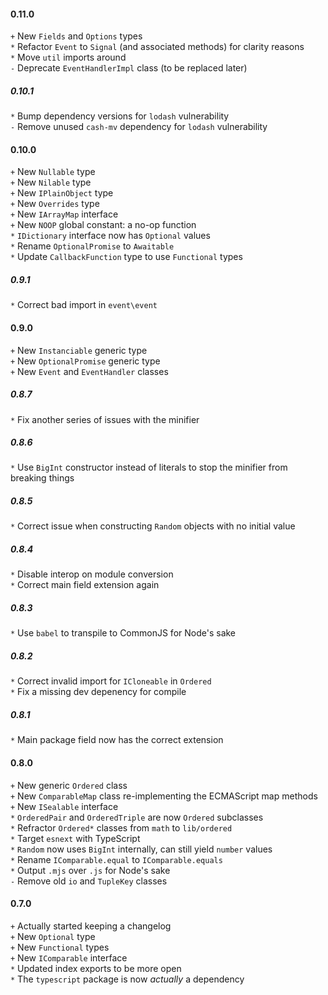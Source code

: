#### 0.11.0
`+` New `Fields` and `Options` types  
`*` Refactor `Event` to `Signal` (and associated methods) for clarity reasons  
`*` Move `util` imports around  
`-` Deprecate `EventHandlerImpl` class (to be replaced later)  

##### 0.10.1
`*` Bump dependency versions for `lodash` vulnerability  
`-` Remove unused `cash-mv` dependency for `lodash` vulnerability  

#### 0.10.0
`+` New `Nullable` type  
`+` New `Nilable` type  
`+` New `IPlainObject` type  
`+` New `Overrides` type  
`+` New `IArrayMap` interface  
`+` New `NOOP` global constant: a no-op function  
`*` `IDictionary` interface now has `Optional` values  
`*` Rename `OptionalPromise` to `Awaitable`  
`*` Update `CallbackFunction` type to use `Functional` types  

##### 0.9.1
`*` Correct bad import in `event\event`  

#### 0.9.0
`+` New `Instanciable` generic type  
`+` New `OptionalPromise` generic type  
`+` New `Event` and `EventHandler` classes  

##### 0.8.7
`*` Fix another series of issues with the minifier  

##### 0.8.6
`*` Use `BigInt` constructor instead of literals to stop the minifier from breaking things  

##### 0.8.5
`*` Correct issue when constructing `Random` objects with no initial value  

##### 0.8.4
`*` Disable interop on module conversion  
`*` Correct main field extension again  

##### 0.8.3
`*` Use `babel` to transpile to CommonJS for Node's sake  

##### 0.8.2
`*` Correct invalid import for `ICloneable` in `Ordered`  
`*` Fix a missing dev depenency for compile  

##### 0.8.1
`*` Main package field now has the correct extension  

#### 0.8.0
`+` New generic `Ordered` class  
`+` New `ComparableMap` class re-implementing the ECMAScript map methods  
`+` New `ISealable` interface  
`*` `OrderedPair` and `OrderedTriple` are now `Ordered` subclasses  
`*` Refractor `Ordered*` classes from `math` to `lib/ordered`  
`*` Target `esnext` with TypeScript  
`*` `Random` now uses `BigInt` internally, can still yield `number` values  
`*` Rename `IComparable.equal` to `IComparable.equals`  
`*` Output `.mjs` over `.js` for Node's sake  
`-` Remove old `io` and `TupleKey` classes  

#### 0.7.0
`+` Actually started keeping a changelog  
`+` New `Optional` type  
`+` New `Functional` types  
`+` New `IComparable` interface  
`*` Updated index exports to be more open  
`*` The `typescript` package is now *actually* a dependency  
